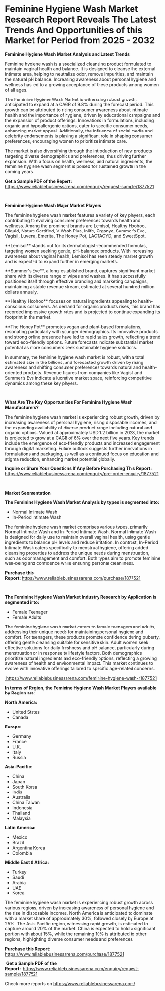 <p><h1>Feminine Hygiene Wash Market Research Report Reveals The Latest Trends And Opportunities of this Market for Period from 2025 - 2032</h1></p><p><strong>Feminine Hygiene Wash Market Analysis and Latest Trends</strong></p>
<p><p>Feminine hygiene wash is a specialized cleansing product formulated to maintain vaginal health and balance. It is designed to cleanse the external intimate area, helping to neutralize odor, remove impurities, and maintain the natural pH balance. Increasing awareness about personal hygiene and wellness has led to a growing acceptance of these products among women of all ages.</p><p>The Feminine Hygiene Wash Market is witnessing robust growth, anticipated to expand at a CAGR of 9.8% during the forecast period. This growth can be attributed to rising consumer awareness about intimate health and the importance of hygiene, driven by educational campaigns and the expansion of product offerings. Innovations in formulations, including organic and hypoallergenic options, cater to specific consumer needs, enhancing market appeal. Additionally, the influence of social media and celebrity endorsements is playing a significant role in shaping consumer preferences, encouraging women to prioritize intimate care.</p><p>The market is also diversifying through the introduction of new products targeting diverse demographics and preferences, thus driving further expansion. With a focus on health, wellness, and natural ingredients, the feminine hygiene wash segment is poised for sustained growth in the coming years.</p></p>
<p><strong>Get a Sample PDF of the Report:&nbsp;</strong> <a href="https://www.reliablebusinessarena.com/enquiry/request-sample/1877521?utm_campaign=2206&utm_medium=2&utm_source=Github&utm_content=ia&utm_term=04042025&utm_id=feminine-hygiene-wash">https://www.reliablebusinessarena.com/enquiry/request-sample/1877521</a></p>
<p>&nbsp;</p>
<p><strong>Feminine Hygiene Wash Major Market Players</strong></p>
<p><p>The feminine hygiene wash market features a variety of key players, each contributing to evolving consumer preferences towards health and wellness. Among the prominent brands are Lemisol, Healthy Hoohoo, Sliquid, Nature Certified, V Wash Plus, Inlife, Organyc, Summer’s Eve, Vagisil, Luvena, Emerita, The Honey Pot, LACTACYD, and SweetSpot.</p><p>**Lemisol** stands out for its dermatologist-recommended formulas, targeting women seeking gentle, pH-balanced products. With increasing awareness about vaginal health, Lemisol has seen steady market growth and is expected to expand further in emerging markets.</p><p>**Summer's Eve**, a long-established brand, captures significant market share with its diverse range of wipes and washes. It has successfully positioned itself through effective branding and marketing campaigns, maintaining a stable revenue stream, estimated at several hundred million dollars annually.</p><p>**Healthy Hoohoo** focuses on natural ingredients appealing to health-conscious consumers. As demand for organic products rises, this brand has recorded impressive growth rates and is projected to continue expanding its footprint in the market.</p><p>**The Honey Pot** promotes vegan and plant-based formulations, resonating particularly with younger demographics. Its innovative products and strong online presence have led to rapid sales growth, reflecting a trend toward eco-friendly options. Future forecasts indicate substantial market potential as more consumers seek sustainable hygiene solutions.</p><p>In summary, the feminine hygiene wash market is robust, with a total estimated size in the billions, and forecasted growth driven by rising awareness and shifting consumer preferences towards natural and health-oriented products. Revenue figures from companies like Vagisil and Summer’s Eve indicate a lucrative market space, reinforcing competitive dynamics among these key players.</p></p>
<p>&nbsp;</p>
<p><strong>What Are The Key Opportunities For Feminine Hygiene Wash Manufacturers?</strong></p>
<p><p>The feminine hygiene wash market is experiencing robust growth, driven by increasing awareness of personal hygiene, rising disposable incomes, and the expanding availability of diverse product range including natural and organic options. Valued at approximately USD 1.2 billion in 2023, the market is projected to grow at a CAGR of 6% over the next five years. Key trends include the emergence of eco-friendly products and increased engagement through digital marketing. Future outlook suggests further innovations in formulations and packaging, as well as a continued focus on education and stigma reduction, enhancing market potential globally.</p></p>
<p><strong>Inquire or Share Your Questions If Any Before Purchasing This Report:</strong> <a href="https://www.reliablebusinessarena.com/enquiry/pre-order-enquiry/1877521?utm_campaign=2206&utm_medium=2&utm_source=Github&utm_content=ia&utm_term=04042025&utm_id=feminine-hygiene-wash">https://www.reliablebusinessarena.com/enquiry/pre-order-enquiry/1877521</a></p>
<p>&nbsp;</p>
<p><strong>Market Segmentation</strong></p>
<p><strong>The Feminine Hygiene Wash Market Analysis by types is segmented into:</strong></p>
<p><ul><li>Normal Intimate Wash</li><li>In-Period Intimate Wash</li></ul></p>
<p><p>The feminine hygiene wash market comprises various types, primarily Normal Intimate Wash and In-Period Intimate Wash. Normal Intimate Wash is designed for daily use to maintain overall vaginal health, using gentle ingredients to balance pH levels and reduce irritation. In contrast, In-Period Intimate Wash caters specifically to menstrual hygiene, offering added cleansing properties to address the unique needs during menstruation, such as odor management and comfort. Both types aim to promote feminine well-being and confidence while ensuring personal cleanliness.</p></p>
<p><strong>Purchase this Report:&nbsp;</strong><a href="https://www.reliablebusinessarena.com/purchase/1877521?utm_campaign=2206&utm_medium=2&utm_source=Github&utm_content=ia&utm_term=04042025&utm_id=feminine-hygiene-wash">https://www.reliablebusinessarena.com/purchase/1877521</a></p>
<p>&nbsp;</p>
<p><strong>The Feminine Hygiene Wash Market Industry Research by Application is segmented into:</strong></p>
<p><ul><li>Female Teenager</li><li>Female Adults</li></ul></p>
<p><p>The feminine hygiene wash market caters to female teenagers and adults, addressing their unique needs for maintaining personal hygiene and comfort. For teenagers, these products promote confidence during puberty, offering gentle cleansing suitable for sensitive skin. Adult women seek effective solutions for daily freshness and pH balance, particularly during menstruation or in response to lifestyle factors. Both demographics prioritize natural ingredients and eco-friendly options, reflecting a growing awareness of health and environmental impact. This market continues to evolve with innovative offerings tailored to specific age-related concerns.</p></p>
<p><a href="https://www.reliablebusinessarena.com/feminine-hygiene-wash-r1877521?utm_campaign=2206&utm_medium=2&utm_source=Github&utm_content=ia&utm_term=04042025&utm_id=feminine-hygiene-wash">&nbsp;https://www.reliablebusinessarena.com/feminine-hygiene-wash-r1877521</a></p>
<p><strong>In terms of Region, the Feminine Hygiene Wash Market Players available by Region are:</strong></p>
<p>
    <p> <strong> North America: </strong>
        <ul>
            <li>United States</li>
            <li>Canada</li>
        </ul>
        </p> 
    <p> <strong> Europe: </strong>
        <ul>
            <li>Germany</li>
            <li>France</li>
            <li>U.K.</li>
            <li>Italy</li>
            <li>Russia</li>
        </ul>
        </p> 
    <p> <strong> Asia-Pacific: </strong>
        <ul>
            <li>China</li>
            <li>Japan</li>
            <li>South Korea</li>
            <li>India</li>
            <li>Australia</li>
            <li>China Taiwan</li>
            <li>Indonesia</li>
            <li>Thailand</li>
            <li>Malaysia</li>
        </ul>
        </p> 
    <p> <strong> Latin America: </strong>
        <ul>
            <li>Mexico</li>
            <li>Brazil</li>
            <li>Argentina Korea</li>
            <li>Colombia</li>
        </ul>
        </p> 
    <p> <strong> Middle East & Africa: </strong>
        <ul>
            <li>Turkey</li>
            <li>Saudi</li>
            <li>Arabia</li>
            <li>UAE</li>
            <li>Korea</li>
        </ul>
    </p>
    </p>
<p><p>The feminine hygiene wash market is experiencing robust growth across various regions, driven by increasing awareness of personal hygiene and the rise in disposable incomes. North America is anticipated to dominate with a market share of approximately 30%, followed closely by Europe at 25%. The Asia-Pacific region, witnessing rapid growth, is estimated to capture around 20% of the market. China is expected to hold a significant portion with about 15%, while the remaining 10% is attributed to other regions, highlighting diverse consumer needs and preferences.</p></p>
<p><strong>Purchase this Report: </strong><a href="https://www.reliablebusinessarena.com/purchase/1877521?utm_campaign=2206&utm_medium=2&utm_source=Github&utm_content=ia&utm_term=04042025&utm_id=feminine-hygiene-wash">https://www.reliablebusinessarena.com/purchase/1877521</a></p>
<p>&nbsp;<strong>Get a Sample PDF of the Report:&nbsp;&nbsp;</strong><a href="https://www.reliablebusinessarena.com/enquiry/request-sample/1877521?utm_campaign=2206&utm_medium=2&utm_source=Github&utm_content=ia&utm_term=04042025&utm_id=feminine-hygiene-wash">https://www.reliablebusinessarena.com/enquiry/request-sample/1877521</a></p>
<p><strong></strong></p>
<p>Check more reports on <a href="https://www.reliablebusinessarena.com/?utm_campaign=2206&utm_medium=2&utm_source=Github&utm_content=ia&utm_term=04042025&utm_id=feminine-hygiene-wash">https://www.reliablebusinessarena.com/</a></p>